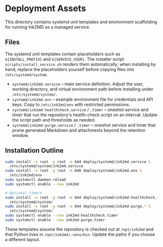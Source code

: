 # Deployment Assets

This directory contains systemd unit templates and environment scaffolding for
running Ink2MD as a managed service.

## Files

The systemd unit templates contain placeholders such as `${INSTALL_PREFIX}` and `${SERVICE_USER}`. The installer script `scripts/install_service.sh` renders them automatically; when installing by hand, replace the placeholders yourself before copying files into `/etc/systemd/system`.

- `systemd/ink2md.service` – main service definition. Adjust the
  user, working directory, and virtual environment path before installing under
  `/etc/systemd/system/`.
- `systemd/ink2md.env` – example environment file for credentials
  and API keys. Copy to `/etc/ink2md/env` with restricted permissions.
- `systemd/ink2md-healthcheck.service` / `.timer` – oneshot
  service and timer that run the repository's health-check script on an
  interval. Update the script path and thresholds as needed.
- `systemd/ink2md-purge.service` / `.timer` – oneshot service and
  timer that prune generated Markdown and attachments beyond the retention
  window.

## Installation Outline

```bash
sudo install -o root -g root -m 644 deploy/systemd/ink2md.service \
  /etc/systemd/system/ink2md.service
sudo install -o root -g root -m 640 deploy/systemd/ink2md.env \
  /etc/ink2md/env
sudo systemctl daemon-reload
sudo systemctl enable --now ink2md

# Optional timers
sudo install -o root -g root -m 644 deploy/systemd/ink2md-healthcheck.* \
  /etc/systemd/system/
sudo install -o root -g root -m 644 deploy/systemd/ink2md-purge.* \
  /etc/systemd/system/
sudo systemctl enable --now ink2md-healthcheck.timer
sudo systemctl enable --now ink2md-purge.timer
```

These templates assume the repository is checked out at `/opt/ink2md`
and that Python lives in `/opt/ink2md/.venv/bin`. Update the paths if you
choose a different layout.
